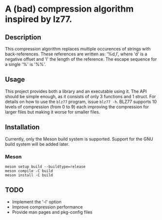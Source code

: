# A (bad) compression algorithm inspired by lz77.

## Description
This compression algorithm replaces multiple occurences of strings with back-references.
These references are written as: '%d,l', where 'd' is a negative offset and 'l' the length of the reference.
The escape sequence for a single '%' is '%%'.

## Usage
This project provides both a library and an executable using it.
The API should be simple enough, as it consists of only 3 functions and 1 struct.
For details on how to use the `blz77` program, issue `blz77 -h`.
BLZ77 supports 10 levels of compression (from 0 to 9) each improving the compression
for larger files but making it worse for smaller files.

## Installation
Currently, only the Meson build system is supported.
Support for the GNU build system will be added later.

### Meson
```
meson setup build --buildtype=release
meson compile -C build
meson install -C build
```

## TODO
- Implement the '-l' option
- Improve compression performance
- Provide man pages and pkg-config files
